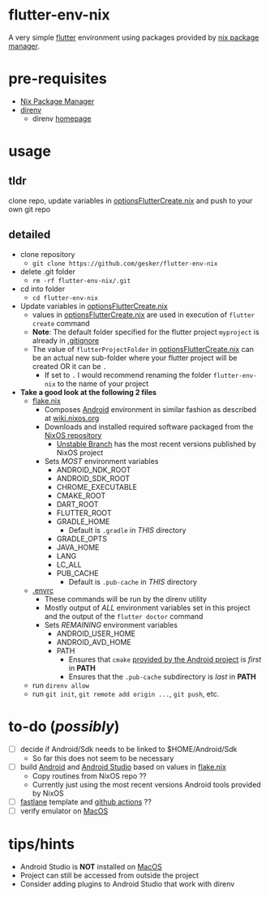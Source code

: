 # flutter-env-nix

A very simple [flutter](https://flutter.dev/) environment using packages provided by [nix package manager](https://nixos.org/download/).


# pre-requisites

- [Nix Package Manager](https://nixos.org/download/)
- [direnv](https://search.nixos.org/packages?channel=unstable&from=0&size=50&sort=relevance&type=packages&query=direnv) 
  - direnv [homepage](https://direnv.net/) 

# usage

## tldr

clone repo, update variables in [optionsFlutterCreate.nix](optionsFlutterCreate.nix) and push to your own git repo

## detailed

- clone repository
  - `git clone https://github.com/gesker/flutter-env-nix`
- delete .git folder
  -  `rm -rf flutter-env-nix/.git`
- cd into folder
  - `cd flutter-env-nix` 
- Update variables in [optionsFlutterCreate.nix](optionsFlutterCreate.nix)
  - values in  [optionsFlutterCreate.nix](optionsFlutterCreate.nix) are used in execution of `flutter create` command
  - **Note**: The default folder specified for the flutter project `myproject` is already in [.gitignore](.gitignore)
  - The value of `flutterProjectFolder` in [optionsFlutterCreate.nix](optionsFlutterCreate.nix) can be an actual new sub-folder where your flutter project will be created OR it can be `.`
    - If set to `.` I would recommend renaming the folder `flutter-env-nix` to the name of your project
- **Take a good look at the following 2 files**
  -  [flake.nix](flake.nix)
      - Composes [Android](https://www.android.com/) environment in similar fashion as described at [wiki.nixos.org](https://wiki.nixos.org/wiki/Android#)
      - Downloads and installed required software packaged from the [NixOS repository](https://github.com/NixOS)
        - [Unstable Branch](https://github.com/NixOS/nixpkgs/tree/nixpkgs-unstable) has the most recent versions published by NixOS project
      - Sets _MOST_ environment variables
        - ANDROID_NDK_ROOT
        - ANDROID_SDK_ROOT
        - CHROME_EXECUTABLE
        - CMAKE_ROOT
        - DART_ROOT
        - FLUTTER_ROOT
        - GRADLE_HOME
          - Default is `.gradle` in _THIS_ directory 
        - GRADLE_OPTS
        - JAVA_HOME
        - LANG
        - LC_ALL
        - PUB_CACHE
          - Default is `.pub-cache` in _THIS_ directory
  - [.envrc](.envrc)
      - These commands will be run by the direnv utility
      - Mostly output of _ALL_ environment variables set in this project and the output of the `flutter doctor` command    
    - Sets _REMAINING_ environment variables
        - ANDROID_USER_HOME
        - ANDROID_AVD_HOME
        - PATH
          - Ensures that `cmake` [provided by the Android project](https://developer.android.com/studio/projects/install-ndk#default-version) is _first_ in **PATH**
          - Ensures that the `.pub-cache` subdirectory is _last_ in **PATH**
  - run `direnv allow`
  - run `git init`, `git remote add origin ...`, `git push`, etc.

# to-do (_possibly_)

- [ ] decide if Android/Sdk needs to be linked to $HOME/Android/Sdk
  - So far this does not seem to be necessary 
- [ ] build [Android](https://www.android.com/) and [Android Studio](https://developer.android.com/studio) based on values in [flake.nix](flake.nix)
  - Copy routines from NixOS repo ??
  - Currently just using the most recent versions Android tools provided by NixOS
- [ ] [fastlane](https://docs.fastlane.tools/getting-started/cross-platform/flutter/) template and [github actions](https://docs.github.com/en/actions) ??
- [ ] verify emulator on [MacOS](https://www.apple.com/macos)

# tips/hints

- Android Studio is **NOT** installed on [MacOS](https://www.apple.com/macos)
- Project can still be accessed from outside the project
- Consider adding plugins to Android Studio that work with direnv
